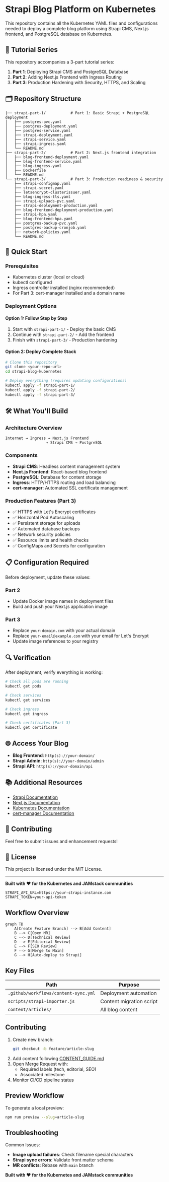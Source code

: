 # Strapi Blog Platform on Kubernetes

This repository contains all the Kubernetes YAML files and configurations needed to deploy a complete blog platform using Strapi CMS, Next.js frontend, and PostgreSQL database on Kubernetes.

## 📖 Tutorial Series

This repository accompanies a 3-part tutorial series:

1. **Part 1**: Deploying Strapi CMS and PostgreSQL Database
2. **Part 2**: Adding Next.js Frontend with Ingress Routing  
3. **Part 3**: Production Hardening with Security, HTTPS, and Scaling

## 🗂️ Repository Structure

```
├── strapi-part-1/           # Part 1: Basic Strapi + PostgreSQL deployment
│   ├── postgres-pvc.yaml
│   ├── postgres-deployment.yaml
│   ├── postgres-service.yaml
│   ├── strapi-deployment.yaml
│   ├── strapi-service.yaml
│   ├── strapi-ingress.yaml
│   └── README.md
├── strapi-part-2/           # Part 2: Next.js frontend integration
│   ├── blog-frontend-deployment.yaml
│   ├── blog-frontend-service.yaml
│   ├── blog-ingress.yaml
│   ├── Dockerfile
│   └── README.md
└── strapi-part-3/           # Part 3: Production readiness & security
    ├── strapi-configmap.yaml
    ├── strapi-secret.yaml
    ├── letsencrypt-clusterissuer.yaml
    ├── blog-ingress-tls.yaml
    ├── strapi-uploads-pvc.yaml
    ├── strapi-deployment-production.yaml
    ├── blog-frontend-deployment-production.yaml
    ├── strapi-hpa.yaml
    ├── blog-frontend-hpa.yaml
    ├── postgres-backup-pvc.yaml
    ├── postgres-backup-cronjob.yaml
    ├── network-policies.yaml
    └── README.md
```

## 🚀 Quick Start

### Prerequisites

- Kubernetes cluster (local or cloud)
- kubectl configured
- Ingress controller installed (nginx recommended)
- For Part 3: cert-manager installed and a domain name

### Deployment Options

#### Option 1: Follow Step by Step
1. Start with `strapi-part-1/` - Deploy the basic CMS
2. Continue with `strapi-part-2/` - Add the frontend
3. Finish with `strapi-part-3/` - Production hardening

#### Option 2: Deploy Complete Stack
```bash
# Clone this repository
git clone <your-repo-url>
cd strapi-blog-kubernetes

# Deploy everything (requires updating configurations)
kubectl apply -f strapi-part-1/
kubectl apply -f strapi-part-2/
kubectl apply -f strapi-part-3/
```

## 🛠️ What You'll Build

### Architecture Overview
```
Internet → Ingress → Next.js Frontend
                  → Strapi CMS → PostgreSQL
```

### Components
- **Strapi CMS**: Headless content management system
- **Next.js Frontend**: React-based blog frontend  
- **PostgreSQL**: Database for content storage
- **Ingress**: HTTP/HTTPS routing and load balancing
- **cert-manager**: Automated SSL certificate management

### Production Features (Part 3)
- ✅ HTTPS with Let's Encrypt certificates
- ✅ Horizontal Pod Autoscaling
- ✅ Persistent storage for uploads
- ✅ Automated database backups
- ✅ Network security policies
- ✅ Resource limits and health checks
- ✅ ConfigMaps and Secrets for configuration

## 📋 Configuration Required

Before deployment, update these values:

### Part 2
- Update Docker image names in deployment files
- Build and push your Next.js application image

### Part 3  
- Replace `your-domain.com` with your actual domain
- Replace `your-email@example.com` with your email for Let's Encrypt
- Update image references to your registry

## 🔍 Verification

After deployment, verify everything is working:

```bash
# Check all pods are running
kubectl get pods

# Check services
kubectl get services  

# Check ingress
kubectl get ingress

# Check certificates (Part 3)
kubectl get certificate
```

## 🌐 Access Your Blog

- **Blog Frontend**: `http(s)://your-domain/`
- **Strapi Admin**: `http(s)://your-domain/admin`  
- **Strapi API**: `http(s)://your-domain/api`

## 📚 Additional Resources

- [Strapi Documentation](https://docs.strapi.io/)
- [Next.js Documentation](https://nextjs.org/docs)
- [Kubernetes Documentation](https://kubernetes.io/docs/)
- [cert-manager Documentation](https://cert-manager.io/docs/)

## 🤝 Contributing

Feel free to submit issues and enhancement requests!

## 📄 License

This project is licensed under the MIT License.

---

**Built with ❤️ for the Kubernetes and JAMstack communities**
   ```env
   STRAPI_API_URL=https://your-strapi-instance.com
   STRAPI_TOKEN=your-api-token
   ```

## Workflow Overview

```mermaid
graph TD
    A[Create Feature Branch] --> B[Add Content]
    B --> C[Open MR]
    C --> D[Technical Review]
    D --> E[Editorial Review]
    E --> F[SEO Review]
    F --> G[Merge to Main]
    G --> H[Auto-deploy to Strapi]
```

## Key Files
| Path | Purpose |
|------|---------|
| `.github/workflows/content-sync.yml` | Deployment automation |
| `scripts/strapi-importer.js` | Content migration script |
| `content/articles/` | All blog content |

## Contributing

1. Create new branch:
   ```bash
   git checkout -b feature/article-slug
   ```
2. Add content following [CONTENT_GUIDE.md](./CONTENT_GUIDE.md)
3. Open Merge Request with:
   - Required labels (tech, editorial, SEO)
   - Associated milestone
4. Monitor CI/CD pipeline status

## Preview Workflow
To generate a local preview:
```bash
npm run preview --slug=article-slug
```

## Troubleshooting
Common Issues:
- **Image upload failures**: Check filename special characters
- **Strapi sync errors**: Validate front matter schema
- **MR conflicts**: Rebase with `main` branch

**Built with ❤️ for the Kubernetes and JAMstack communities**
